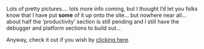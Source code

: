 Lots of pretty pictures&#8230;. lots more info coming, but I thought I&#8217;d let you folks know that I have put **some** of it up onto the site&#8230; but nowhere near all&#8230; about half the &#8216;productivity&#8217; section is still pending and I still have the debugger and platform sections to build out&#8230;

Anyway, check it out if you wish by <a href="http://msdn.microsoft.com/vcsharp/2005/overview/default.aspx" target="_blank" class="broken_link">clicking here</a>.